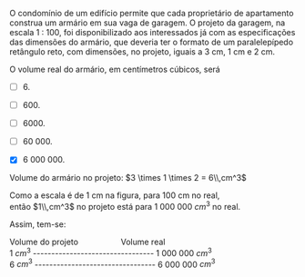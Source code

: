 

O condomínio de um edifício permite que cada proprietário de apartamento construa um armário em sua vaga de garagem. O projeto da garagem, na escala 1 : 100, foi disponibilizado aos interessados já com as especificações das dimensões do armário, que deveria ter o formato de um paralelepípedo retângulo reto, com dimensões, no projeto, iguais a 3 cm, 1 cm e 2 cm.

O volume real do armário, em centímetros cúbicos, será



- [ ] 6\.
- [ ] 600\.
- [ ] 6000\.
- [ ] 60 000.
- [x] 6 000 000.


Volume do armário no projeto: $3 \times 1 \times 2 = 6\\,cm^3$

Como a escala é de 1 cm na figura, para 100 cm no real, então $1\\,cm^3$ no projeto está para 1 000 000 $cm^3$ no real.

Assim, tem-se:

Volume do projeto                   Volume real\
1 $cm^3$ --------------------------------- 1 000 000 $cm^3$\
6 $cm^3$ --------------------------------- 6 000 000 $cm^3$

        